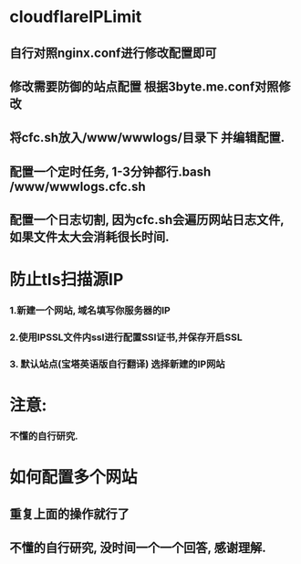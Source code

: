 # cloudflareIPLimit

## 自行对照nginx.conf进行修改配置即可
## 修改需要防御的站点配置 根据3byte.me.conf对照修改
## 将cfc.sh放入/www/wwwlogs/目录下 并编辑配置.
## 配置一个定时任务, 1-3分钟都行.bash /www/wwwlogs.cfc.sh
## 配置一个日志切割, 因为cfc.sh会遍历网站日志文件, 如果文件太大会消耗很长时间.


# 防止tls扫描源IP

### 1.新建一个网站, 域名填写你服务器的IP
### 2.使用IPSSL文件内ssl进行配置SSl证书,并保存开启SSL
### 3. 默认站点(宝塔英语版自行翻译) 选择新建的IP网站

# 注意:
### 不懂的自行研究.


# 如何配置多个网站

## 重复上面的操作就行了

## 不懂的自行研究, 没时间一个一个回答, 感谢理解.

